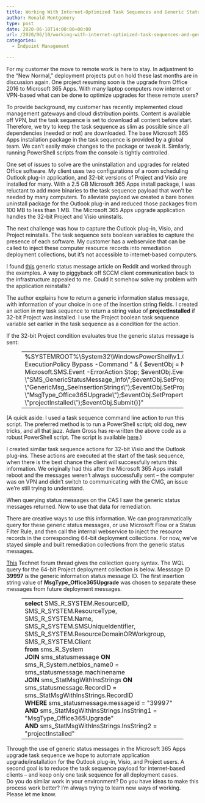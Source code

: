 ```yaml
---
title: Working With Internet-Optimized Task Sequences and Generic Status Messages
author: Ronald Montgomery
type: post
date: 2020-06-10T14:00:00+00:00
url: /2020/06/10/working-with-internet-optimized-task-sequences-and-generic-status-messages/
categories:
  - Endpoint Management

---
```

For my customer the move to remote work is here to stay. In adjustment to the “New Normal,” deployment projects put on hold these last months are in discussion again. One project resuming soon is the upgrade from Office 2016 to Microsoft 365 Apps. With many laptop computers now internet or VPN-based what can be done to optimize upgrades for these remote users?

To provide background, my customer has recently implemented cloud management gateways and cloud distribution points. Content is available off VPN, but the task sequence is set to download all content before start. Therefore, we try to keep the task sequence as slim as possible since all dependencies (needed or not) are downloaded. The base Microsoft 365 Apps installation package in the task sequence is provided by a global team. We can’t easily make changes to the package or tweak it. Similarly, running PowerShell scripts from the console is tightly controlled.

One set of issues to solve are the uninstallation and upgrades for related Office software. My client uses two configurations of a room scheduling Outlook plug-in application, and 32-bit versions of Project and Visio are installed for many. With a 2.5 GB Microsoft 365 Apps install package, I was reluctant to add more binaries to the task sequence payload that won’t be needed by many computers. To alleviate payload we created a bare bones uninstall package for the Outlook plug-in and reduced those packages from 100 MB to less than 1 MB. The Microsoft 365 Apps upgrade application handles the 32-bit Project and Visio uninstalls.

The next challenge was how to capture the Outlook plug-in, Visio, and Project reinstalls. The task sequence sets boolean variables to capture the presence of each software. My customer has a webservice that can be called to inject these computer resource records into remediation deployment collections, but it’s not accessible to internet-based computers.

I found <a href="https://www.reddit.com/r/SCCM/comments/b19gzw/how_we_used_to_do_it_collecting_client_data_via/" target="_blank" rel="noreferrer noopener">this</a> generic status message article on Reddit and worked through the examples. A way to piggyback off SCCM client communication back to the infrastructure appealed to me. Could it somehow solve my problem with the application reinstalls?

The author explains how to return a generic information status message, with information of your choice in one of the insertion string fields. I created an action in my task sequence to return a string value of **projectInstalled** if 32-bit Project was installed. I use the Project boolean task sequence variable set earlier in the task sequence as a condition for the action.

If the 32-bit Project condition evaluates true the generic status message is sent:<figure class="wp-block-table">

<table>
  <tr>
    <td>
      <strong>%</strong>SYSTEMROOT%\System32\WindowsPowerShell\v1.0\powershell.exe -ExecutionPolicy Bypass -Command " & { $eventObj = New-Object -ComObject Microsoft.SMS.Event -ErrorAction Stop; $eventObj.EventType = \"SMS_GenericStatusMessage_Info\";$eventObj.SetProperty(\"Attribute403\", \"GenericMsg_SeeInsertionStrings\");$eventObj.SetProperty(\"InsertionString1\", \"MsgType_Office365Upgrade\");$eventObj.SetProperty(\"InsertionString2\", \"projectInstalled\");$eventObj.Submit()}" &nbsp;
    </td>
  </tr>
</table></figure> 

(A quick aside: I used a task sequence command line action to run this script. The preferred method is to run a PowerShell script; old dog, new tricks, and all that jazz. Adam Gross has re-written the above code as a robust PowerShell script. The script is available <a href="https://github.com/RonaldMontgomery/SysManSquad/blob/master/New-CustomStatusMessage" target="_blank" rel="noreferrer noopener">here</a>.)

I created similar task sequence actions for 32-bit Visio and the Outlook plug-ins. These actions are executed at the start of the task sequence, when there is the best chance the client will successfully return this information. We originally had this after the Microsoft 365 Apps install reboot and the messages weren’t always successfully sent – the computer was on VPN and didn’t switch to communicating with the CMG, an issue we’re still trying to understand.

When querying status messages on the CAS I saw the generic status messages returned. Now to use that data for remediation.

There are creative ways to use this information. We can programmatically query for these generic status messages, or use Microsoft Flow or a Status Filter Rule, and then call the internal webservice to inject the resource records in the corresponding 64-bit deployment collections. For now, we’ve stayed simple and built remediation collections from the generic status messages.

<a href="https://social.technet.microsoft.com/Forums/en-US/0822d4d9-3033-4344-8cff-c72d89a0db20/how-to-create-collection-based-on-status-message?forum=configmgrgeneral" target="_blank" rel="noreferrer noopener">This</a> Technet forum thread gives the collection query syntax. The WQL query for the 64-bit Project deployment collection is below. Messsage ID **39997** is the generic information status message ID. The first insertion string value of **MsgType_Office365Upgrade** was chosen to separate these messages from future deployment messages.<figure class="wp-block-table">

<table>
  <tr>
    <td>
      <strong>select</strong> SMS_R_SYSTEM.ResourceID,<br />SMS_R_SYSTEM.ResourceType,<br />SMS_R_SYSTEM.Name,<br />SMS_R_SYSTEM.SMSUniqueIdentifier,<br />SMS_R_SYSTEM.ResourceDomainORWorkgroup,<br />SMS_R_SYSTEM.Client <br /><strong>from</strong> sms_R_System&nbsp;&nbsp;&nbsp;&nbsp;&nbsp; <br /><strong>JOIN</strong> sms_statusmessage <strong>ON</strong> sms_R_System.netbios_name0 = sms_statusmessage.machinename&nbsp;&nbsp;&nbsp;&nbsp;&nbsp;&nbsp; <br /><strong>JOIN</strong> sms_StatMsgWithInsStrings <strong>ON</strong> sms_statusmessage.RecordID = sms_StatMsgWithInsStrings.RecordID&nbsp;&nbsp;&nbsp;&nbsp;&nbsp; <br /><strong>WHERE</strong> sms_statusmessage.messageid = "39997"&nbsp;&nbsp;&nbsp;&nbsp; <br /><strong>AND</strong> sms_StatMsgWithInsStrings.InsString1 = "MsgType_Office365Upgrade"&nbsp; <br /><strong>AND</strong> sms_StatMsgWithInsStrings.InsString2 = "projectInstalled" &nbsp;
    </td>
  </tr>
</table></figure> 

Through the use of generic status messages in the Microsoft 365 Apps upgrade task sequence we hope to automate application upgrade/installation for the Outlook plug-in, Visio, and Project users. A second goal is to reduce the task sequence payload for internet-based clients – and keep only one task sequence for all deployment cases.  
Do you do similar work in your environment? Do you have ideas to make this process work better? I’m always trying to learn new ways of working. Please let me know.